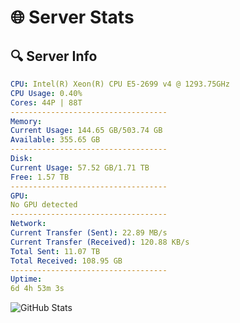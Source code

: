 # 🌐 Server Stats
## 🔍 Server Info
```yaml
CPU: Intel(R) Xeon(R) CPU E5-2699 v4 @ 1293.75GHz
CPU Usage: 0.40%
Cores: 44P | 88T
-----------------------------------
Memory:
Current Usage: 144.65 GB/503.74 GB
Available: 355.65 GB
-----------------------------------
Disk:
Current Usage: 57.52 GB/1.71 TB
Free: 1.57 TB
-----------------------------------
GPU:
No GPU detected
-----------------------------------
Network:
Current Transfer (Sent): 22.89 MB/s
Current Transfer (Received): 120.88 KB/s
Total Sent: 11.07 TB
Total Received: 108.95 GB
-----------------------------------
Uptime:
6d 4h 53m 3s
```
![GitHub Stats](https://img.shields.io/badge/Updated-2025-03-14_02:15:52-blue)